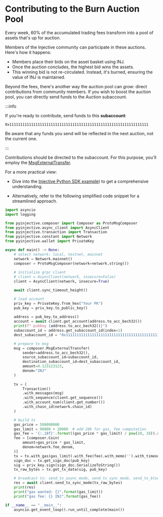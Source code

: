 # Contributing to the Burn Auction Pool

Every week, 60% of the accumulated trading fees transform into a pool of assets that's up for auction.

Members of the Injective community can participate in these auctions. Here's how it happens:

- Members place their bids on the asset basket using INJ.
- Once the auction concludes, the highest bid wins the assets.
- This winning bid is not re-circulated. Instead, it's burned, ensuring the value of INJ is maintained.

Beyond the fees, there's another way the auction pool can grow: direct contributions from community members. If you wish to boost the auction pool, you can directly send funds to the Auction subaccount.

:::info

If you're ready to contribute, send funds to this **subaccount**:

```0x1111111111111111111111111111111111111111111111111111111111111111```

Be aware that any funds you send will be reflected in the next auction, not the current one.

:::

Contributions should be directed to the subaccount. For this purpose, you'll employ the [MsgExternalTransfer](../modules/Injective/exchange/messages#msgexternaltransfer).

For a more practical view:

- Dive into the [Injective Python SDK example](https://github.com/InjectiveLabs/sdk-python/blob/master/examples/chain_client/30_ExternalTransfer.py)) to get a comprehensive understanding.

- Alternatively, refer to the following simplified code snippet for a streamlined approach.

``` python MsgExternalTransfer example
import asyncio
import logging

from pyinjective.composer import Composer as ProtoMsgComposer
from pyinjective.async_client import AsyncClient
from pyinjective.transaction import Transaction
from pyinjective.constant import Network
from pyinjective.wallet import PrivateKey

async def main() -> None:
    # select network: local, testnet, mainnet
    network = Network.mainnet()
    composer = ProtoMsgComposer(network=network.string())
    
    # initialize grpc client
    # client = AsyncClient(network, insecure=False)
    client = AsyncClient(network, insecure=True)

    await client.sync_timeout_height()

    # load account
    priv_key = PrivateKey.from_hex("Your PK")
    pub_key = priv_key.to_public_key()
    
    address = pub_key.to_address()
    account = await client.get_account(address.to_acc_bech32())
    print(f" pubkey {address.to_acc_bech32()}")
    subaccount_id = address.get_subaccount_id(index=1)
    dest_subaccount_id = "0x1111111111111111111111111111111111111111111111111111111111111111"

    # prepare tx msg
    msg = composer.MsgExternalTransfer(
        sender=address.to_acc_bech32(),
        source_subaccount_id=subaccount_id,
        destination_subaccount_id=dest_subaccount_id,
        amount=0.123123123,
        denom="INJ"
    )
   
    tx = (
        Transaction()
        .with_messages(msg)
        .with_sequence(client.get_sequence())
        .with_account_num(client.get_number())
        .with_chain_id(network.chain_id)
    )

    # build tx
    gas_price = 500000000
    gas_limit = 90000 + 20000  # add 20k for gas, fee computation
    gas_fee = '{:.18f}'.format((gas_price * gas_limit) / pow(10, 18)).rstrip('0')
    fee = [composer.Coin(
        amount=gas_price * gas_limit,
        denom=network.fee_denom,
    )]
    tx = tx.with_gas(gas_limit).with_fee(fee).with_memo('').with_timeout_height(client.timeout_height)
    sign_doc = tx.get_sign_doc(pub_key)
    sig = priv_key.sign(sign_doc.SerializeToString())
    tx_raw_bytes = tx.get_tx_data(sig, pub_key)

    # broadcast tx: send_tx_async_mode, send_tx_sync_mode, send_tx_block_mode
    res = await client.send_tx_sync_mode(tx_raw_bytes)
    print(res)
    print("gas wanted: {}".format(gas_limit))
    print("gas fee: {} INJ".format(gas_fee))

if __name__ == "__main__":
    asyncio.get_event_loop().run_until_complete(main())
```
